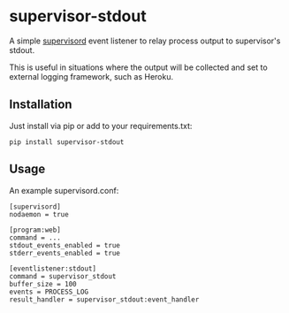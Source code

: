 # supervisor-stdout

A simple [supervisord](http://supervisord.org/) event listener to relay
process output to supervisor's stdout.

This is useful in situations where the output will be collected and set to
external logging framework, such as Heroku.

## Installation

Just install via pip or add to your requirements.txt:

    pip install supervisor-stdout

## Usage

An example supervisord.conf:

    [supervisord]
    nodaemon = true

    [program:web]
    command = ...
    stdout_events_enabled = true
    stderr_events_enabled = true

    [eventlistener:stdout]
    command = supervisor_stdout
    buffer_size = 100
    events = PROCESS_LOG
    result_handler = supervisor_stdout:event_handler
